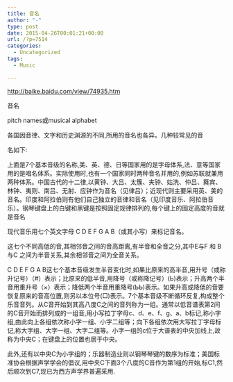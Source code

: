 ```yaml
---
title: 音名
author: "-"
type: post
date: 2015-04-26T00:01:21+00:00
url: /?p=7514
categories:
  - Uncategorized
tags:
  - Music

---
```

http://baike.baidu.com/view/74935.htm

音名
  
pitch names或musical alphabet

各国因音律、文字和历史渊源的不同,所用的音名也各异。几种较常见的音
  
名如下: 
  
上面是7个基本音级的名称,美、英、德、日等国家用的是字母体系,法、意等国家用的是唱名体系。实际使用时,也有一个国家同时两种音名并用的,例如苏联就兼用两种体系。中国古代的十二律,以黄钟、大吕、太簇、夹钟、姑洗、仲吕、蕤宾、林钟、夷则、南吕、无射、应钟作为音名（见律吕）；近现代则主要采用英、美的音名。印度和阿拉伯则有他们自己独立的音律和音名（见印度音乐、阿拉伯音乐）。钢琴键盘上的白键和黑键是按照固定规律排列的,每个键上的固定高度的音就是音名
  
现代音乐用七个英文字母 C D E F G A B（或其小写）来标记音名。
  
这七个不同高低的音,其相邻音之间的音高距离,有半音和全音之分,其中E与F 和 B与C 之间为半音关系,其余相邻音之间为全音关系。
  
C D E F G A B这七个基本音级发生半音变化时,如果比原来的高半音,用升号（或称升记号）（#）表示；比原来的低半音,用降号（或称降记号）(Ь)表示；升高两个半音用重升号（×）表示；降低两个半音用重降号(ЬЬ)表示。如果升高或降低的音要恢复原来的音高位置,则另以本位号(□)表示。7个基本音级不断循环反复,构成整个乐音音列。从C音开始到其高八度C之间的音列称为一组。通常以低音谱表第2间的C音开始而排列成的一组音,用小写拉丁字母c、d、e、f、g、a、b标记,称小字组,由此向上各组依次称小字一组、小字二组等；向下各组依次用大写拉丁字母标记,称大字组、大字一组、大字二组等。小字一组的c位于大谱表的中央加线上,故称为中央C；在键盘上的位置也居于中央。
  
此外,还有以中央C为小字组的；乐器制造业则以钢琴琴键的数序为标准；美国标准协会根据声学学会的倡议,用中央C下面3个八度的C音作为第1组的开始,标C1,然后顺次到C7,现已为西方声学界普遍采用.